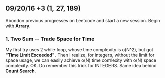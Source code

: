 ## 09/20/16   +3 (1, 27, 189)
Abondon previous progresses on Leetcode and start a new session.
Begin with **Arrary**.

### 1. Two Sum -- Trade Space for Time
My first try uses 2 while loop, whose time complexity is o(N^2), but got **"Time Limit Exceeded"**.
Then I realize, for integers, without the limit for space usage, we can easily achieve o(N) time comlexity with o(N) space complexity.
OK. Do remember this trick for INTEGERS. Same idea behind **Count Search**.
